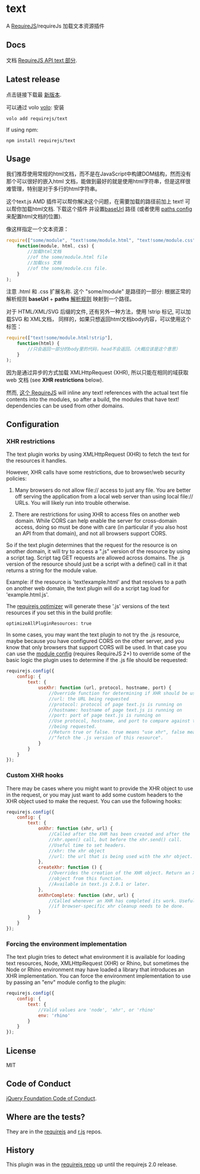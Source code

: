 # text

A [RequireJS](http://requirejs.org)/requireJs 加载文本资源插件

## Docs

文档 [RequireJS API text 部分](http://requirejs.org/docs/api.html#text).

## Latest release

点击链接下载最 [新版本](https://raw.github.com/requirejs/text/latest/text.js).

可以通过 volo [volo](https://github.com/volojs/volo): 安装

    volo add requirejs/text

If using npm:

    npm install requirejs/text

## Usage

我们推荐使用常规的html文档，而不是在JavaScript中构建DOM结构，然而没有那个可以很好的嵌入html
文档，能做到最好的就是使用html字符串，但是这样很难管理，特别是对于多行的html字符串。

这个text.js AMD 插件可以帮你解决这个问题，在需要加载的路径前加上 text! 可以帮你加载html文档. 下载这个插件
 并设置[baseUrl](http://requirejs.org/docs/api.html#config-baseUrl)
路径 (或者使用 [paths config](http://requirejs.org/docs/api.html#config-paths) 来配置html文档的位置).

像这样指定一个文本资源：

```javascript
require(["some/module", "text!some/module.html", "text!some/module.css"],
    function(module, html, css) {
        //加载html文档
        //of the some/module.html file
        //加载css 文档
        //of the some/module.css file.
    }
);
```

注意 .html 和 .css 扩展名称. 这个
"some/module" 是路径的一部分: 根据正常的解析规则 **baseUrl** + **paths** 
[解析规则](http://requirejs.org/docs/api.html#config) 映射到一个路径。

对于 HTML/XML/SVG 后缀的文件, 还有另外一种方法，使用 !strip 标记, 可以加载SVG 和 XML文档，
同样的，如果只想返回html文档body内容，可以使用这个标签：

```javascript
require(["text!some/module.html!strip"],
    function(html) {
        //只会返回一部分的body里的代码，head不会返回。（大概应该是这个意思）
    }
);
```

因为是通过异步的方式加载 XMLHttpRequest (XHR), 所以只能在相同的域获取web 文档 (see **XHR
restrictions** below).

然而, [这个 RequireJS](http://requirejs.org/docs/optimization.html)
will inline any text! references with the actual text file contents into the
modules, so after a build, the modules that have text! dependencies can be used
from other domains.

## Configuration

### XHR restrictions

The text plugin works by using XMLHttpRequest (XHR) to fetch the text for the
resources it handles.

However, XHR calls have some restrictions, due to browser/web security policies:

1) Many browsers do not allow file:// access to just any file. You are better
off serving the application from a local web server than using local file://
URLs. You will likely run into trouble otherwise.

2) There are restrictions for using XHR to access files on another web domain.
While CORS can help enable the server for cross-domain access, doing so must
be done with care (in particular if you also host an API from that domain),
and not all browsers support CORS.

So if the text plugin determines that the request for the resource is on another
domain, it will try to access a ".js" version of the resource by using a
script tag. Script tag GET requests are allowed across domains. The .js version
of the resource should just be a script with a define() call in it that returns
a string for the module value.

Example: if the resource is 'text!example.html' and that resolves to a path
on another web domain, the text plugin will do a script tag load for
'example.html.js'.

The [requirejs optimizer](http://requirejs.org/docs/optimization.html) will
generate these '.js' versions of the text resources if you set this in the
build profile:

    optimizeAllPluginResources: true

In some cases, you may want the text plugin to not try the .js resource, maybe
because you have configured CORS on the other server, and you know that only
browsers that support CORS will be used. In that case you can use the
[module config](http://requirejs.org/docs/api.html#config-moduleconfig)
(requires RequireJS 2+) to override some of the basic logic the plugin uses to
determine if the .js file should be requested:

```javascript
requirejs.config({
    config: {
        text: {
            useXhr: function (url, protocol, hostname, port) {
                //Override function for determining if XHR should be used.
                //url: the URL being requested
                //protocol: protocol of page text.js is running on
                //hostname: hostname of page text.js is running on
                //port: port of page text.js is running on
                //Use protocol, hostname, and port to compare against the url
                //being requested.
                //Return true or false. true means "use xhr", false means
                //"fetch the .js version of this resource".
            }
        }
    }
});
```

### Custom XHR hooks

There may be cases where you might want to provide the XHR object to use
in the request, or you may just want to add some custom headers to the
XHR object used to make the request. You can use the following hooks:

```javascript
requirejs.config({
    config: {
        text: {
            onXhr: function (xhr, url) {
                //Called after the XHR has been created and after the
                //xhr.open() call, but before the xhr.send() call.
                //Useful time to set headers.
                //xhr: the xhr object
                //url: the url that is being used with the xhr object.
            },
            createXhr: function () {
                //Overrides the creation of the XHR object. Return an XHR
                //object from this function.
                //Available in text.js 2.0.1 or later.
            },
            onXhrComplete: function (xhr, url) {
                //Called whenever an XHR has completed its work. Useful
                //if browser-specific xhr cleanup needs to be done.
            }
        }
    }
});
```

### Forcing the environment implementation

The text plugin tries to detect what environment it is available for loading
text resources, Node, XMLHttpRequest (XHR) or Rhino, but sometimes the
Node or Rhino environment may have loaded a library that introduces an XHR
implementation. You can force the environment implementation to use by passing
an "env" module config to the plugin:

```javascript
requirejs.config({
    config: {
        text: {
            //Valid values are 'node', 'xhr', or 'rhino'
            env: 'rhino'
        }
    }
});
```

## License

MIT

## Code of Conduct

[jQuery Foundation Code of Conduct](https://jquery.org/conduct/).

## Where are the tests?

They are in the [requirejs](https://github.com/requirejs/requirejs) and
[r.js](https://github.com/requirejs/r.js) repos.

## History

This plugin was in the [requirejs repo](https://github.com/requirejs/requirejs)
up until the requirejs 2.0 release.
